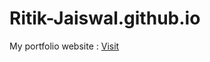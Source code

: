 # Ritik-Jaiswal.github.io
My portfolio website : <a href="Ritik-Jaiswal.github.io" target="_blank">Visit</a>


